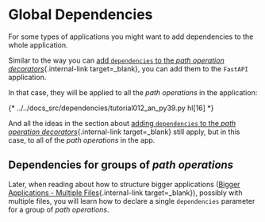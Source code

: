 # Global Dependencies

For some types of applications you might want to add dependencies to the whole application.

Similar to the way you can [add `dependencies` to the *path operation decorators*](dependencies-in-path-operation-decorators.md){.internal-link target=_blank}, you can add them to the `FastAPI` application.

In that case, they will be applied to all the *path operations* in the application:

{* ../../docs_src/dependencies/tutorial012_an_py39.py hl[16] *}

And all the ideas in the section about [adding `dependencies` to the *path operation decorators*](dependencies-in-path-operation-decorators.md){.internal-link target=_blank} still apply, but in this case, to all of the *path operations* in the app.

## Dependencies for groups of *path operations*

Later, when reading about how to structure bigger applications ([Bigger Applications - Multiple Files](../../tutorial/bigger-applications.md){.internal-link target=_blank}), possibly with multiple files, you will learn how to declare a single `dependencies` parameter for a group of *path operations*.
